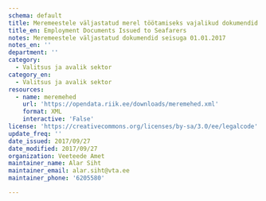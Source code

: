 ```yaml
---
schema: default
title: Meremeestele väljastatud merel töötamiseks vajalikud dokumendid
title_en: Employment Documents Issued to Seafarers
notes: Meremeestele väljastatud dokumendid seisuga 01.01.2017
notes_en: ''
department: ''
category:
  - Valitsus ja avalik sektor
category_en:
  - Valitsus ja avalik sektor
resources:
  - name: meremehed
    url: 'https://opendata.riik.ee/downloads/meremehed.xml'
    format: XML
    interactive: 'False'
license: 'https://creativecommons.org/licenses/by-sa/3.0/ee/legalcode'
update_freq: ''
date_issued: 2017/09/27
date_modified: 2017/09/27
organization: Veeteede Amet
maintainer_name: Alar Siht
maintainer_email: alar.siht@vta.ee
maintainer_phone: '6205580'

---
```

